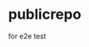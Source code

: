 # publicrepo
for e2e test



























































































































































































































































































































































































































































































































































































































































































































































































































































































































































































































































































































































































































































































































































































































































































































































































































































































































































































































































































































































































































































































































































































































































































































































































































































































































































































































































































































































































































































































































































































































































































































































































































































































































































































































































































































































































































































































































































































































































